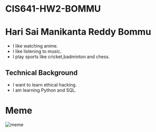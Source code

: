 # CIS641-HW2-BOMMU

# Hari Sai Manikanta Reddy Bommu

- I like watching anime.
- I like listening to music.
- I play sports like cricket,badminton and chess.

## Technical Background

- I want to learn ethical hacking.
- I am learning Python and SQL.

# Meme
![meme](https://petsplusmag.com/wp-content/uploads/2020/02/doing-a-bit-of-everything-photo-u1.jpg)
